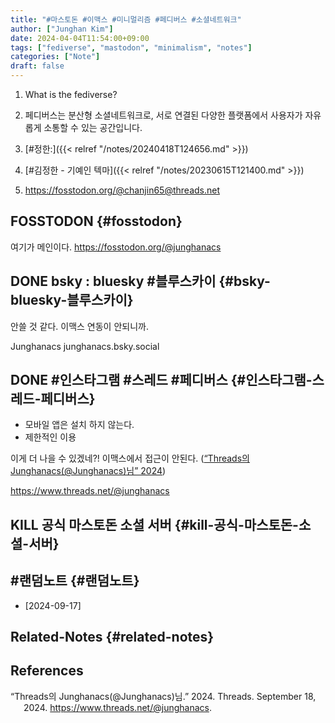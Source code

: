 ```yaml
---
title: "#마스토돈 #이맥스 #미니멀리즘 #페디버스 #소셜네트워크"
author: ["Junghan Kim"]
date: 2024-04-04T11:54:00+09:00
tags: ["fediverse", "mastodon", "minimalism", "notes"]
categories: ["Note"]
draft: false
---
```


1.  What is the fediverse?
2.  페디버스는 분산형 소셜네트워크로, 서로 연결된 다양한 플랫폼에서 사용자가 자유롭게 소통할 수 있는 공간입니다.

3.  [#정한:]({{< relref "/notes/20240418T124656.md" >}})
4.  [#김정한 - 기예인 텍마]({{< relref "/notes/20230615T121400.md" >}})
5.  <https://fosstodon.org/@chanjin65@threads.net>


## FOSSTODON {#fosstodon}

여기가 메인이다. <https://fosstodon.org/@junghanacs>


## <span class="org-todo done DONE">DONE</span> bsky : bluesky #블루스카이 {#bsky-bluesky-블루스카이}

안쓸 것 같다. 이맥스 연동이 안되니까.

Junghanacs junghanacs.bsky.social


## <span class="org-todo done DONE">DONE</span> #인스타그램 #스레드 #페디버스 {#인스타그램-스레드-페디버스}

-   모바일 앱은 설치 하지 않는다.
-   제한적인 이용

이게 더 나을 수 있겠네?! 이맥스에서 접근이 안된다. (<a href="#citeproc_bib_item_1">“Threads의 Junghanacs(@Junghanacs)님” 2024</a>)

<https://www.threads.net/@junghanacs>


## KILL 공식 마스토돈 소셜 서버 {#kill-공식-마스토돈-소셜-서버}


## #랜덤노트 {#랜덤노트}

-   [2024-09-17]


## Related-Notes {#related-notes}

## References

<style>.csl-entry{text-indent: -1.5em; margin-left: 1.5em;}</style><div class="csl-bib-body">
  <div class="csl-entry"><a id="citeproc_bib_item_1"></a>“Threads의 Junghanacs(@Junghanacs)님.” 2024. Threads. September 18, 2024. <a href="https://www.threads.net/@junghanacs">https://www.threads.net/@junghanacs</a>.</div>
</div>
